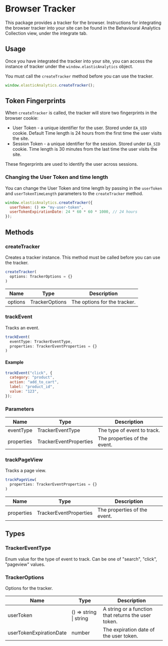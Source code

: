 # Browser Tracker

This package provides a tracker for the browser. Instructions for integrating the browser tracker into your site can be found in the Behavioural Analytics Collection view, under the integrate tab.

## Usage

Once you have integrated the tracker into your site, you can access the instance of tracker under the `window.elasticAnalytics` object.

You must call the `createTracker` method before you can use the tracker.

```js
window.elasticAnalytics.createTracker();
```

## Token Fingerprints

When `createTracker` is called, the tracker will store two fingerprints in the browser cookie:

- User Token - a unique identifier for the user. Stored under `EA_UID` cookie. Default Time length is 24 hours from the first time the user visits the site.
- Session Token - a unique identifier for the session. Stored under `EA_SID` cookie. Time length is 30 minutes from the last time the user visits the site.

These fingerprints are used to identify the user across sessions.

### Changing the User Token and time length

You can change the User Token and time length by passing in the `userToken` and `userTokenTimeLength` parameters to the `createTracker` method.

```js
window.elasticAnalytics.createTracker({
  userToken: () => "my-user-token",
  userTokenExpirationDate: 24 * 60 * 60 * 1000, // 24 hours
});
```

## Methods

### createTracker

Creates a tracker instance. This method must be called before you can use the tracker.

```ts
createTracker(
  options: TrackerOptions = {}
)
```

| Name    | Type           | Description                  |
| ------- | -------------- | ---------------------------- |
| options | TrackerOptions | The options for the tracker. |

### trackEvent

Tracks an event.

```ts
trackEvent(
  eventType: TrackerEventType,
  properties: TrackerEventProperties = {}
)
```

#### Example

```javascript
trackEvent("click", {
  category: "product",
  action: "add_to_cart",
  label: "product_id",
  value: "123",
});
```

### Parameters

| Name       | Type                   | Description                  |
| ---------- | ---------------------- | ---------------------------- |
| eventType  | TrackerEventType       | The type of event to track.  |
| properties | TrackerEventProperties | The properties of the event. |

### trackPageView

Tracks a page view.

```ts
trackPageView(
  properties: TrackerEventProperties = {}
)
```

| Name       | Type                   | Description                  |
| ---------- | ---------------------- | ---------------------------- |
| properties | TrackerEventProperties | The properties of the event. |

## Types

### TrackerEventType

Enum value for the type of event to track. Can be one of "search", "click", "pageview" values.

### TrackerOptions

Options for the tracker.

| Name                    | Type                   | Description                                         |
| ----------------------- | ---------------------- | --------------------------------------------------- |
| userToken               | () => string \| string | A string or a function that returns the user token. |
| userTokenExpirationDate | number                 | The expiration date of the user token.              |

